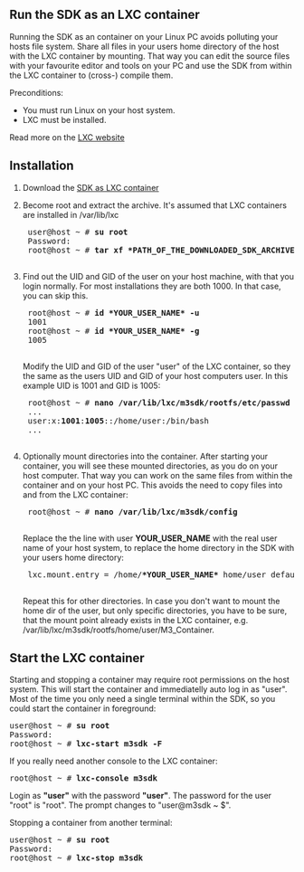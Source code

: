Run the SDK as an LXC container
---
Running the SDK as an container on your Linux PC avoids polluting your hosts file system.
Share all files in your users home directory of the host with the LXC container by mounting.
That way you can edit the source files with your favourite editor and tools on your PC and use the SDK from within the LXC container to (cross-) compile them.

Preconditions:
* You must run Linux on your host system.
* LXC must be installed.

Read more on the [LXC website](https://linuxcontainers.org/lxc/getting-started)

Installation
---
1. Download the [SDK as LXC container](https://m3-container.net/M3_Container/SDK/M3_SDK_LXC.tar.gz)

2. Become root and extract the archive. It's assumed that LXC containers are installed in /var/lib/lxc
    <pre>
    user@host ~ # <b>su root</b>
    Password:
    root@host ~ # <b>tar xf *PATH_OF_THE_DOWNLOADED_SDK_ARCHIVE* -C /var/lib/lxc</b>
    </pre>

3. Find out the UID and GID of the user on your host machine, with that you login normally. For most installations they are both 1000. In that case, you can skip this.
    <pre>
    root@host ~ # <b>id *YOUR_USER_NAME* -u</b>
    1001
    root@host ~ # <b>id *YOUR_USER_NAME* -g</b>
    1005
    </pre>

    Modify the UID and GID of the user "user" of the LXC container, so they the same as the users UID and GID of your host computers user. In this example UID is 1001 and GID is 1005:
    <pre>
    root@host ~ # <b>nano /var/lib/lxc/m3sdk/rootfs/etc/passwd</b>
    ...
    user:x:<b>1001</b>:<b>1005</b>::/home/user:/bin/bash
    ...
    </pre>

4. Optionally mount directories into the container. After starting your container, you will see these mounted directories, as you do on your host computer. That way you can work on the same files from within the container and on your host PC. This avoids the need to copy files into and from the LXC container:
    <pre>
    root@host ~ # <b>nano /var/lib/lxc/m3sdk/config</b>
    </pre>

    Replace the the line with user <b>YOUR_USER_NAME</b> with the real user name of your host system, to replace the home directory in the SDK with your users home directory:
    <pre>
    lxc.mount.entry = /home/<b>*YOUR_USER_NAME*</b> home/user defaults rw,bind 0 0
    </pre>
    Repeat this for other directories. In case you don't want to mount the home dir of the user, but only specific directories, you have to be sure, that the mount point already exists in the LXC container, e.g. /var/lib/lxc/m3sdk/rootfs/home/user/M3_Container.

Start the LXC container
---
Starting and stopping a container may require root permissions on the host system. This will start the container and immediatelly auto log in as "user". Most of the time you only need a single terminal within the SDK, so you could start the container in foreground:
<pre>
user@host ~ # <b>su root</b>
Password:
root@host ~ # <b>lxc-start m3sdk -F</b>
</pre>

If you really need another console to the LXC container:
<pre>
root@host ~ # <b>lxc-console m3sdk</b>
</pre>
Login as <b>"user"</b> with the password <b>"user"</b>. The password for the user "root" is "root". The prompt changes to "user@m3sdk ~ $".

Stopping a container from another terminal:
<pre>
user@host ~ # <b>su root</b>
Password:
root@host ~ # <b>lxc-stop m3sdk</b>
</pre>
